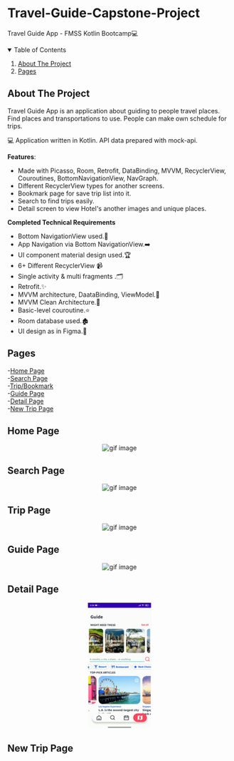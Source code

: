 # Travel-Guide-Capstone-Project
Travel Guide App - FMSS Kotlin Bootcamp💻 

<details open="open">
<summary>Table of Contents</summary>
  <ol>
    <li>
      <a href="#about-the-project">About The Project</a>
      <ul>
      </ul>
    </li>
    <li>
      <a href="#pages">Pages</a>
</details>

## About The Project

Travel Guide App is an application about guiding to people travel places. Find places and transportations to use. People can make own schedule for trips.

💻 Application written in Kotlin. API data prepared with mock-api.

**Features**:
* Made with Picasso, Room, Retrofit, DataBinding, MVVM, RecyclerView, Couroutines, BottomNavigationView, NavGraph.
* Different RecyclerView types for another screens.
* Bookmark page for save trip list into it.
* Search to find trips easily.
* Detail screen to view Hotel's another images and unique places.


**Completed Technical Requirements**
* Bottom NavigationView used.🧭
* App Navigation via Bottom NavigationView.➡️
* UI component material design used.🏆
* 6+ Different RecyclerView 📹
* Single activity & multi fragments .🗂️
* Retrofit.✨
* MVVM architecture, DaataBinding, ViewModel.🌟
* MVVM Clean Architecture.🧹
* Basic-level couroutine.⭐
* Room database used.🏚️
* UI design as in Figma.🎨

## Pages
  -<a href="#home-page">Home Page</a><br>
  -<a href="#search-page">Search Page</a><br>
  -<a href="#trip-page">Trip/Bookmark</a><br>
  -<a href="#guide-page">Guide Page</a><br>
  -<a href="#detail-page">Detail Page</a><br>
  -<a href="#new-trip-page">New Trip Page</a>
  

  ## Home Page
  <p align="center"><img width="28%" src="https://github.com/ozturksahinyetisir/Travel-Guide-Capstone-Project/blob/main/gifs/home.gif" alt="gif image"/></p>
  
  ## Search Page
  <p align="center"><img width="28%" src="https://github.com/ozturksahinyetisir/Travel-Guide-Capstone-Project/blob/main/gifs/search.gif" alt="gif image"/></p>
  
  ## Trip Page
  <p align="center"><img width="28%" src="https://github.com/ozturksahinyetisir/Travel-Guide-Capstone-Project/blob/main/gifs/bookmark.gif" alt="gif image"/></p>
  
  ## Guide Page
  <p align="center"><img width="28%" src="https://github.com/ozturksahinyetisir/Travel-Guide-Capstone-Project/blob/main/gifs/guide.gif" alt="gif image"/></p>
  
  ## Detail Page
  <p align="center"><img width="28%" src="https://github.com/ozturksahinyetisir/Travel-Guide-Capstone-Project/blob/main/gifs/detail.gif" alt="gif image"/></p>
  
  ## New Trip Page
  
